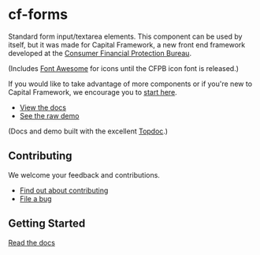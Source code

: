 # cf-forms

Standard form input/textarea elements.
This component can be used by itself, but it was made for Capital Framework,
a new front end framework developed at the
[Consumer Financial Protection Bureau](http://cfpb.github.io/).

(Includes [Font Awesome](http://fontawesome.io/) for icons until the CFPB icon font is released.)

If you would like to take advantage of more components or if you're new to
Capital Framework, we encourage you to [start here](http://cfpb.github.io/capital-framework/).

- [View the docs](http://cfpb.github.io/cf-forms/docs/)
- [See the raw demo](http://cfpb.github.io/cf-forms/demo/)

(Docs and demo built with the excellent [Topdoc](https://github.com/topcoat/topdoc/).)


## Contributing

We welcome your feedback and contributions.

- [Find out about contributing](http://cfpb.github.io/capital-framework/contributing/)
- [File a bug](https://github.com/cfpb/cf-forms/issues/new?body=%23%23%20URL%0D%0D%0D%23%23%20Actual%20Behavior%0D%0D%0D%23%23%20Expected%20Behavior%0D%0D%0D%23%23%20Steps%20to%20Reproduce%0D%0D%0D%23%23%20Screenshot&labels=bug)


## Getting Started

[Read the docs](http://cfpb.github.io/capital-framework/components/)
 